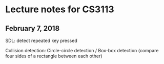 # Lecture notes for CS3113


## February 7, 2018

SDL: detect repeated key pressed

Collision detection: Circle-circle detection / Box-box detection (compare four sides of a rectangle between each other)
